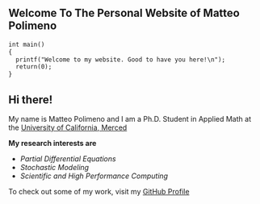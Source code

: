 ## Welcome To The Personal Website of Matteo Polimeno
```markdown
int main()
{
  printf("Welcome to my website. Good to have you here!\n");
  return(0);
}
```
## Hi there!
My name is Matteo Polimeno and I am a Ph.D. Student in Applied Math at the 
[University of California, Merced](https://appliedmath.ucmerced.edu/graduate-students)

**My research interests are**

- _Partial Differential Equations_
- _Stochastic Modeling_
- _Scientific and High Performance Computing_

To check out some of my work, visit my [GitHub Profile](https://github.com/mpolimeno)
